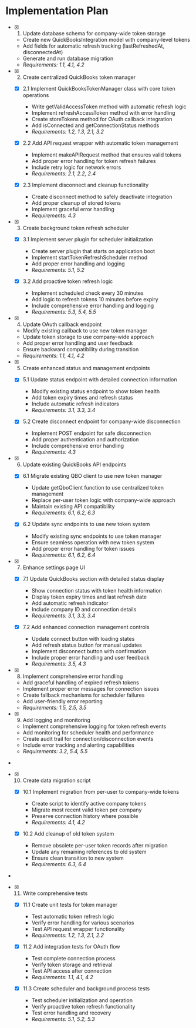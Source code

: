 # Implementation Plan

- [x] 1. Update database schema for company-wide token storage






  - Create new QuickBooksIntegration model with company-level tokens
  - Add fields for automatic refresh tracking (lastRefreshedAt, disconnectedAt)
  - Generate and run database migration
  - _Requirements: 1.1, 4.1, 4.2_

- [x] 2. Create centralized QuickBooks token manager



  - [x] 2.1 Implement QuickBooksTokenManager class with core token operations


    - Write getValidAccessToken method with automatic refresh logic
    - Implement refreshAccessToken method with error handling
    - Create storeTokens method for OAuth callback integration
    - Add isConnected and getConnectionStatus methods
    - _Requirements: 1.2, 1.3, 2.1, 3.2_

  - [x] 2.2 Add API request wrapper with automatic token management

    - Implement makeAPIRequest method that ensures valid tokens
    - Add proper error handling for token refresh failures
    - Include retry logic for network errors
    - _Requirements: 2.1, 2.2, 2.4_

  - [x] 2.3 Implement disconnect and cleanup functionality

    - Create disconnect method to safely deactivate integration
    - Add proper cleanup of stored tokens
    - Implement graceful error handling
    - _Requirements: 4.3_

- [x] 3. Create background token refresh scheduler




  - [x] 3.1 Implement server plugin for scheduler initialization


    - Create server plugin that starts on application boot
    - Implement startTokenRefreshScheduler method
    - Add proper error handling and logging
    - _Requirements: 5.1, 5.2_

  - [x] 3.2 Add proactive token refresh logic


    - Implement scheduled check every 30 minutes
    - Add logic to refresh tokens 10 minutes before expiry
    - Include comprehensive error handling and logging
    - _Requirements: 5.3, 5.4, 5.5_

- [x] 4. Update OAuth callback endpoint









  - Modify existing callback to use new token manager
  - Update token storage to use company-wide approach
  - Add proper error handling and user feedback
  - Ensure backward compatibility during transition
  - _Requirements: 1.1, 4.1, 4.2_

- [x] 5. Create enhanced status and management endpoints









  - [x] 5.1 Update status endpoint with detailed connection information


    - Modify existing status endpoint to show token health
    - Add token expiry times and refresh status
    - Include automatic refresh indicators
    - _Requirements: 3.1, 3.3, 3.4_

  - [x] 5.2 Create disconnect endpoint for company-wide disconnection


    - Implement POST endpoint for safe disconnection
    - Add proper authentication and authorization
    - Include comprehensive error handling
    - _Requirements: 4.3_

- [x] 6. Update existing QuickBooks API endpoints






  - [x] 6.1 Migrate existing QBO client to use new token manager


    - Update getQboClient function to use centralized token management
    - Replace per-user token logic with company-wide approach
    - Maintain existing API compatibility
    - _Requirements: 6.1, 6.2, 6.3_

  - [x] 6.2 Update sync endpoints to use new token system


    - Modify existing sync endpoints to use token manager
    - Ensure seamless operation with new token system
    - Add proper error handling for token issues
    - _Requirements: 6.1, 6.2, 6.4_

- [x] 7. Enhance settings page UI








  - [x] 7.1 Update QuickBooks section with detailed status display


    - Show connection status with token health information
    - Display token expiry times and last refresh date
    - Add automatic refresh indicator
    - Include company ID and connection details
    - _Requirements: 3.1, 3.3, 3.4_

  - [x] 7.2 Add enhanced connection management controls


    - Update connect button with loading states
    - Add refresh status button for manual updates
    - Implement disconnect button with confirmation
    - Include proper error handling and user feedback
    - _Requirements: 3.5, 4.3_

- [x] 8. Implement comprehensive error handling





  - Add graceful handling of expired refresh tokens
  - Implement proper error messages for connection issues
  - Create fallback mechanisms for scheduler failures
  - Add user-friendly error reporting
  - _Requirements: 1.5, 2.5, 3.5_

- [x] 9. Add logging and monitoring








  - Implement comprehensive logging for token refresh events
  - Add monitoring for scheduler health and performance
  - Create audit trail for connection/disconnection events
  - Include error tracking and alerting capabilities
  - _Requirements: 3.2, 5.4, 5.5_
-

- [x] 10. Create data migration script







  - [x] 10.1 Implement migration from per-user to company-wide tokens


    - Create script to identify active company tokens
    - Migrate most recent valid token per company
    - Preserve connection history where possible
    - _Requirements: 4.1, 4.2_

  - [x] 10.2 Add cleanup of old token system

    - Remove obsolete per-user token records after migration
    - Update any remaining references to old system
    - Ensure clean transition to new system
    - _Requirements: 6.3, 6.4_
-


- [x] 11. Write comprehensive tests






  - [x] 11.1 Create unit tests for token manager


    - Test automatic token refresh logic
    - Verify error handling for various scenarios
    - Test API request wrapper functionality
    - _Requirements: 1.2, 1.3, 2.1, 2.2_

  - [x] 11.2 Add integration tests for OAuth flow


    - Test complete connection process
    - Verify token storage and retrieval
    - Test API access after connection
    - _Requirements: 1.1, 4.1, 4.2_

  - [x] 11.3 Create scheduler and background process tests


    - Test scheduler initialization and operation
    - Verify proactive token refresh functionality
    - Test error handling and recovery
    - _Requirements: 5.1, 5.2, 5.3_